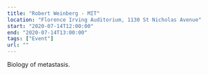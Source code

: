```yaml
---
title: "Robert Weinberg - MIT"
location: "Florence Irving Auditorium, 1130 St Nicholas Avenue"
start: "2020-07-14T12:00:00"
end: "2020-07-14T13:00:00"
tags: ["Event"]
url: ""
---
```


Biology of metastasis.

<!-- endexcerpt -->
